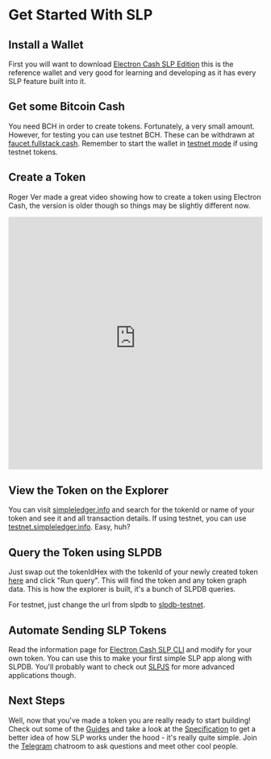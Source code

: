 # Get Started With SLP

## Install a Wallet

First you will want to download [Electron Cash SLP Edition](https://github.com/simpleledger/Electron-Cash-SLP) this is the reference wallet and very good for learning and developing as it has every SLP feature built into it.

## Get some Bitcoin Cash

You need BCH in order to create tokens. Fortunately, a very small amount. However, for testing you can use testnet BCH. These can be withdrawn at [faucet.fullstack.cash](https://faucet.fullstack.cash/). Remember to start the wallet in [testnet mode](/tooling/ecslp/#testnet) if using testnet tokens.


## Create a Token

Roger Ver made a great video showing how to create a token using Electron Cash, the version is older though so things may be slightly different now.

<iframe width="100%" height="500" src="https://www.youtube-nocookie.com/embed/3aqBly2hK84" frameborder="0" allow="accelerometer; autoplay; encrypted-media; gyroscope; picture-in-picture" allowfullscreen></iframe>

## View the Token on the Explorer

You can visit [simpleledger.info](https://simpleledger.info/) and search for the tokenId or name of your token and see it and all transaction details. If using testnet, you can use [testnet.simpleledger.info](https://testnet.simpleledger.info/). Easy, huh?

## Query the Token using SLPDB

Just swap out the tokenIdHex with the tokenId of your newly created token [here](https://slpdb.fountainhead.cash/explorer/ewogICJ2IjogMywKICAicSI6IHsKICAgICJmaW5kIjogewogICAgICAidG9rZW5EZXRhaWxzLnRva2VuSWRIZXgiOiAiN2Y4ODg5NjgyZDU3MzY5ZWQwZTMyMzM2ZjhiN2UwZmZlYzYyNWEzNWNjYTE4M2Y0ZTgxZmRlNGU3MWE1MzhhMSIKICAgIH0sCiAgICAibGltaXQiOiAxMAogIH0KfQ==) and click "Run query". This will find the token and any token graph data. This is how the explorer is built, it's a bunch of SLPDB queries.

For testnet, just change the url from slpdb to [slpdb-testnet](https://slpdb-testnet.fountainhead.cash/explorer/ewogICJ2IjogMywKICAicSI6IHsKICAgICJmaW5kIjogewogICAgICAidG9rZW5EZXRhaWxzLnRva2VuSWRIZXgiOiAiNjUwZGVhMTRjNzdmNGQ3NDk2MDhlMzZlMzc1NDUwYzlhYzkxZGViOGIxYjUzZTUwY2IwZGUyMDU5YTUyZDE5YSIKICAgIH0sCiAgICAibGltaXQiOiAxMAogIH0KfQ==).

## Automate Sending SLP Tokens

Read the information page for [Electron Cash SLP CLI](https://slp.dev/tooling/ecslp/#cli-interface) and modify for your own token. You can use this to make your first simple SLP app along with SLPDB. You'll probably want to check out [SLPJS](/packages/slpjs) for more advanced applications though.

## Next Steps

Well, now that you've made a token you are really ready to start building! Check out some of the [Guides](/guides/overview) and take a look at the [Specification](/specs/slp-token-type-1) to get a better idea of how SLP works under the hood - it's really quite simple. Join the [Telegram](https://t.me/simpleledger) chatroom to ask questions and meet other cool people.

